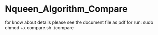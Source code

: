 # Nqueen_Algorithm_Compare
for know about details please see the document file as pdf
for run:
sudo chmod +x compare.sh
./compare
